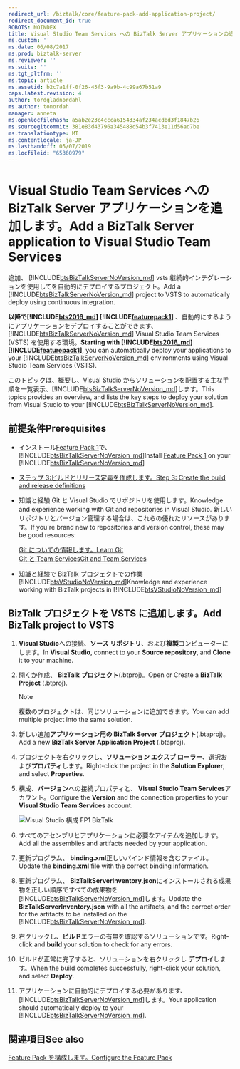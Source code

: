```yaml
---
redirect_url: /biztalk/core/feature-pack-add-application-project/
redirect_document_id: true
ROBOTS: NOINDEX
title: Visual Studio Team Services への BizTalk Server アプリケーションの追加 |Microsoft Docs
ms.custom: ''
ms.date: 06/08/2017
ms.prod: biztalk-server
ms.reviewer: ''
ms.suite: ''
ms.tgt_pltfrm: ''
ms.topic: article
ms.assetid: b2c7a1ff-0f26-45f3-9a9b-4c99a67b51a9
caps.latest.revision: 4
author: tordgladnordahl
ms.author: tonordah
manager: anneta
ms.openlocfilehash: a5ab2e23c4ccca6154334af234acdbd3f1847b26
ms.sourcegitcommit: 381e83d43796a345488d54b3f7413e11d56ad7be
ms.translationtype: MT
ms.contentlocale: ja-JP
ms.lasthandoff: 05/07/2019
ms.locfileid: "65360979"
---
```

# <a name="add-a-biztalk-server-application-to-visual-studio-team-services"></a><span data-ttu-id="9c548-102">Visual Studio Team Services への BizTalk Server アプリケーションを追加します。</span><span class="sxs-lookup"><span data-stu-id="9c548-102">Add a BizTalk Server application to Visual Studio Team Services</span></span>
<span data-ttu-id="9c548-103">追加、 [!INCLUDE[btsBizTalkServerNoVersion_md](../includes/btsbiztalkservernoversion-md.md)] vsts 継続的インテグレーションを使用してを自動的にデプロイするプロジェクト。</span><span class="sxs-lookup"><span data-stu-id="9c548-103">Add a [!INCLUDE[btsBizTalkServerNoVersion_md](../includes/btsbiztalkservernoversion-md.md)] project to VSTS to automatically deploy using continuous integration.</span></span>  

<span data-ttu-id="9c548-104">**以降で[!INCLUDE[bts2016_md](../includes/bts2016-md.md)] [!INCLUDE[featurepack1](../includes/featurepack1.md)]** 、自動的にするようにアプリケーションをデプロイすることができます、 [!INCLUDE[btsBizTalkServerNoVersion_md](../includes/btsbiztalkservernoversion-md.md)] Visual Studio Team Services (VSTS) を使用する環境。</span><span class="sxs-lookup"><span data-stu-id="9c548-104">**Starting with [!INCLUDE[bts2016_md](../includes/bts2016-md.md)] [!INCLUDE[featurepack1](../includes/featurepack1.md)]**, you can automatically deploy your applications to your [!INCLUDE[btsBizTalkServerNoVersion_md](../includes/btsbiztalkservernoversion-md.md)] environments using Visual Studio Team Services (VSTS).</span></span> 

<span data-ttu-id="9c548-105">このトピックは、概要し、Visual Studio からソリューションを配置する主な手順を一覧表示、[!INCLUDE[btsBizTalkServerNoVersion_md](../includes/btsbiztalkservernoversion-md.md)]します。</span><span class="sxs-lookup"><span data-stu-id="9c548-105">This topics provides an overview, and lists the key steps to deploy your solution from Visual Studio to your [!INCLUDE[btsBizTalkServerNoVersion_md](../includes/btsbiztalkservernoversion-md.md)].</span></span> 

## <a name="prerequisites"></a><span data-ttu-id="9c548-106">前提条件</span><span class="sxs-lookup"><span data-stu-id="9c548-106">Prerequisites</span></span>
* <span data-ttu-id="9c548-107">インストール[Feature Pack 1](https://www.microsoft.com/download/details.aspx?id=55100)で、 [!INCLUDE[btsBizTalkServerNoVersion_md](../includes/btsbiztalkservernoversion-md.md)]</span><span class="sxs-lookup"><span data-stu-id="9c548-107">Install [Feature Pack 1](https://www.microsoft.com/download/details.aspx?id=55100) on your [!INCLUDE[btsBizTalkServerNoVersion_md](../includes/btsbiztalkservernoversion-md.md)]</span></span>
* [<span data-ttu-id="9c548-108">ステップ 3:ビルドとリリース定義を作成します。</span><span class="sxs-lookup"><span data-stu-id="9c548-108">Step 3: Create the build and release definitions</span></span>](../core/feature-pack-add-build-release-definitions.md)
* <span data-ttu-id="9c548-109">知識と経験 Git と Visual Studio でリポジトリを使用します。</span><span class="sxs-lookup"><span data-stu-id="9c548-109">Knowledge and experience working with Git and repositories in Visual Studio.</span></span> <span data-ttu-id="9c548-110">新しいリポジトリとバージョン管理する場合は、これらの優れたリソースがあります。</span><span class="sxs-lookup"><span data-stu-id="9c548-110">If you're brand new to repositories and version control, these may be good resources:</span></span> 

    [<span data-ttu-id="9c548-111">Git についての情報します。</span><span class="sxs-lookup"><span data-stu-id="9c548-111">Learn Git</span></span>](https://www.visualstudio.com/learn-git/)  
    [<span data-ttu-id="9c548-112">Git と Team Services</span><span class="sxs-lookup"><span data-stu-id="9c548-112">Git and Team Services</span></span>](https://www.visualstudio.com/docs/git/overview)
* <span data-ttu-id="9c548-113">知識と経験で BizTalk プロジェクトでの作業 [!INCLUDE[btsVStudioNoVersion_md](../includes/btsvstudionoversion-md.md)]</span><span class="sxs-lookup"><span data-stu-id="9c548-113">Knowledge and experience working with BizTalk projects in [!INCLUDE[btsVStudioNoVersion_md](../includes/btsvstudionoversion-md.md)]</span></span>

## <a name="add-biztalk-project-to-vsts"></a><span data-ttu-id="9c548-114">BizTalk プロジェクトを VSTS に追加します。</span><span class="sxs-lookup"><span data-stu-id="9c548-114">Add BizTalk project to VSTS</span></span>
1. <span data-ttu-id="9c548-115">**Visual Studio**への接続、**ソース リポジトリ**、および**複製**コンピューターにします。</span><span class="sxs-lookup"><span data-stu-id="9c548-115">In **Visual Studio**, connect to your **Source repository**, and **Clone** it to your machine.</span></span>
2. <span data-ttu-id="9c548-116">開くか作成、 **BizTalk プロジェクト**(.btproj)。</span><span class="sxs-lookup"><span data-stu-id="9c548-116">Open or Create a **BizTalk Project** (.btproj).</span></span>

   > [!NOTE]
   > <span data-ttu-id="9c548-117">複数のプロジェクトは、同じソリューションに追加できます。</span><span class="sxs-lookup"><span data-stu-id="9c548-117">You can add multiple project into the same solution.</span></span>
   
3. <span data-ttu-id="9c548-118">新しい追加**アプリケーション用の BizTalk Server プロジェクト**(.btaproj)。</span><span class="sxs-lookup"><span data-stu-id="9c548-118">Add a new **BizTalk Server Application Project** (.btaproj).</span></span>
4. <span data-ttu-id="9c548-119">プロジェクトを右クリックし、**ソリューション エクスプ ローラー**、選択および**プロパティ**します。</span><span class="sxs-lookup"><span data-stu-id="9c548-119">Right-click the project in the **Solution Explorer**, and select **Properties**.</span></span>
5. <span data-ttu-id="9c548-120">構成、**バージョン**への接続プロパティと、 **Visual Studio Team Services**アカウント。</span><span class="sxs-lookup"><span data-stu-id="9c548-120">Configure the **Version** and the connection properties to your **Visual Studio Team Services** account.</span></span>

    ![Visual Studio 構成 FP1 BizTalk](../core/media/visual-studio-configuration-fp1-biztalk.png)

6. <span data-ttu-id="9c548-122">すべてのアセンブリとアプリケーションに必要なアイテムを追加します。</span><span class="sxs-lookup"><span data-stu-id="9c548-122">Add all the assemblies and artifacts needed by your application.</span></span>
7. <span data-ttu-id="9c548-123">更新プログラム、 **binding.xml**正しいバインド情報を含むファイル。</span><span class="sxs-lookup"><span data-stu-id="9c548-123">Update the **binding.xml** file with the correct binding information.</span></span>
8. <span data-ttu-id="9c548-124">更新プログラム、 **BizTalkServerInventory.json**にインストールされる成果物を正しい順序ですべての成果物を[!INCLUDE[btsBizTalkServerNoVersion_md](../includes/btsbiztalkservernoversion-md.md)]します。</span><span class="sxs-lookup"><span data-stu-id="9c548-124">Update the **BizTalkServerInventory.json** with all the artifacts, and the correct order for the artifacts to be installed on the [!INCLUDE[btsBizTalkServerNoVersion_md](../includes/btsbiztalkservernoversion-md.md)].</span></span>
9. <span data-ttu-id="9c548-125">右クリックし、**ビルド**エラーの有無を確認するソリューションです。</span><span class="sxs-lookup"><span data-stu-id="9c548-125">Right-click and **build** your solution to check for any errors.</span></span> 
10. <span data-ttu-id="9c548-126">ビルドが正常に完了すると、ソリューションを右クリックし **デプロイ**します。</span><span class="sxs-lookup"><span data-stu-id="9c548-126">When the build completes successfully, right-click your solution, and select **Deploy**.</span></span>
11. <span data-ttu-id="9c548-127">アプリケーションに自動的にデプロイする必要があります、[!INCLUDE[btsBizTalkServerNoVersion_md](../includes/btsbiztalkservernoversion-md.md)]します。</span><span class="sxs-lookup"><span data-stu-id="9c548-127">Your application should automatically deploy to your [!INCLUDE[btsBizTalkServerNoVersion_md](../includes/btsbiztalkservernoversion-md.md)].</span></span>

## <a name="see-also"></a><span data-ttu-id="9c548-128">関連項目</span><span class="sxs-lookup"><span data-stu-id="9c548-128">See also</span></span>
[<span data-ttu-id="9c548-129">Feature Pack を構成します。</span><span class="sxs-lookup"><span data-stu-id="9c548-129">Configure the Feature Pack</span></span>](../core/configure-the-feature-pack.md)